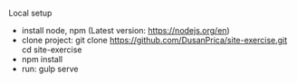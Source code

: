 Local setup

- install node, npm (Latest version: https://nodejs.org/en)
- clone project: git clone https://github.com/DusanPrica/site-exercise.git cd site-exercise
- npm install
- run: gulp serve

